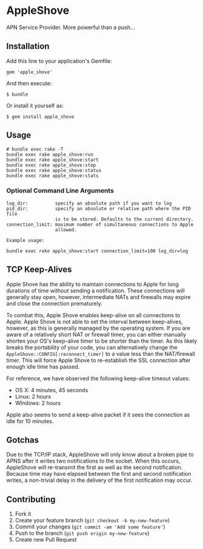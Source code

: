 # AppleShove

APN Service Provider. More powerful than a push...

## Installation

Add this line to your application's Gemfile:

    gem 'apple_shove'

And then execute:

    $ bundle

Or install it yourself as:

    $ gem install apple_shove

## Usage

	# bundle exec rake -T
    bundle exec rake apple_shove:run
    bundle exec rake apple_shove:start
    bundle exec rake apple_shove:stop
    bundle exec rake apple_shove:status
    bundle exec rake apple_shove:stats

### Optional Command Line Arguments

    log_dir:          specify an absolute path if you want to log
    pid_dir:          specify an absolute or relative path where the PID file 
                      is to be stored. Defaults to the current directory.
    connection_limit: maximum number of simultaneous connections to Apple
                      allowed.

    Example usage:

    bundle exec rake apple_shove:start connection_limit=100 log_dir=log

## TCP Keep-Alives

Apple Shove has the ability to maintain connections to Apple for long durations of time without sending a notification. These connections will generally stay open, however, intermediate NATs and firewalls may expire and close the connection prematurely. 

To combat this, Apple Shove enables keep-alive on all connections to Apple. Apple Shove is not able to set the interval between keep-alives, however, as this is generally managed by the operating system. If you are aware of a relatively short NAT or firewall timer, you can either manually shorten your OS's keep-alive timer to be shorter than the timer. As this likely breaks the portability of your code, you can alternatively change the `AppleShove::CONFIG[:reconnect_timer]` to a value less than the NAT/firewall timer. This will force Apple Shove to re-establish the SSL connection after enough idle time has passed.

For reference, we have observed the following keep-alive timeout values:

* OS X: 4 minutes, 45 seconds
* Linux: 2 hours
* WIndows: 2 hours

Apple also seems to send a keep-alive packet if it sees the connection as idle for 10 minutes.

## Gotchas

Due to the TCP/IP stack, AppleShove will only know about a broken pipe to APNS after it writes two notifications to the socket. When this occurs, AppleShove will re-transmit the first as well as the second notification. Because time may have elapsed between the first and second notification writes, a non-trivial delay in the delivery of the first notification may occur.

## Contributing

1. Fork it
2. Create your feature branch (`git checkout -b my-new-feature`)
3. Commit your changes (`git commit -am 'Add some feature'`)
4. Push to the branch (`git push origin my-new-feature`)
5. Create new Pull Request
